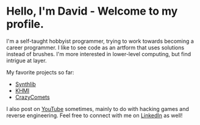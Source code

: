 # Hello, I'm David - Welcome to my profile.

I'm a self-taught hobbyist programmer, trying to work towards becoming a career programmer. I like to see code as an artform that uses solutions instead of brushes. I'm more interested in lower-level computing, but find intrigue at layer.

My favorite projects so far:

- [Synthlib](https://github.com/synth-the-humanoid/synthlib)
- [KHMI](https://github.com/synth-the-humanoid/KingdomHeartsMemoryInterface)
- [CrazyComets](https://github.com/synth-the-humanoid/CrazyComets)

I also post on [YouTube](https://www.youtube.com/@agorel) sometimes, mainly to do with hacking games and reverse engineering.
Feel free to connect with me on [LinkedIn](https://www.linkedin.com/in/david-browning-9746821a3/) as well!
